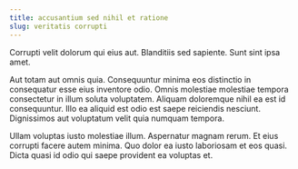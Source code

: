 ```yaml
---
title: accusantium sed nihil et ratione
slug: veritatis corrupti
---
```


Corrupti velit dolorum qui eius aut. Blanditiis sed sapiente. Sunt sint ipsa amet.

Aut totam aut omnis quia. Consequuntur minima eos distinctio in consequatur esse eius inventore odio. Omnis molestiae molestiae tempora consectetur in illum soluta voluptatem. Aliquam doloremque nihil ea est id consequuntur. Illo ea aliquid est odio est saepe reiciendis nesciunt. Dignissimos aut voluptatum velit quia numquam tempora.

Ullam voluptas iusto molestiae illum. Aspernatur magnam rerum. Et eius corrupti facere autem minima. Quo dolor ea iusto laboriosam et eos quasi. Dicta quasi id odio qui saepe provident ea voluptas et.

